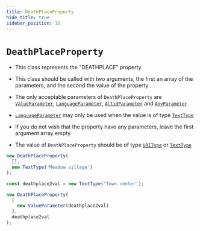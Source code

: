 ```yaml
---
title: DeathPlaceProperty
hide_title: true
sidebar_position: 13
---
```


# `DeathPlaceProperty`

* This class represents the "DEATHPLACE" property

* This class should be called with two arguments, the first an array of the parameters, and the second the value of the property

* The only acceptable parameters of ```DeathPlaceProperty``` are [`ValueParameter`](/documentation/parameters/valueparameter), [`LanguageParameter`](/documentation/parameters/languageparameter), [`AltidParameter`](/documentation/parameters/altidparameter) and [`AnyParameter`](/documentation/parameters/anyparameter)

* [`LanguageParameter`](/documentation/parameters/languageparameter) may only be used when the value is of type [`TextType`](/documentation/values/texttype-and-textlisttype)

* If you do not wish that the property have any parameters, leave the first argument array empty

* The value of ```DeathPlaceProperty``` should be of type [`URIType`](/documentation/values/uritype) or [`TextType`](/documentation/values/texttype-and-textlisttype)

```js
new DeathPlaceProperty(
  [],
  new TextType('Meadow village')
);

const deathplace2val = new TextType('Town center');

new DeathPlaceProperty(
  [
    new ValueParameter(deathplace2val)
  ],
  deathplace2val
);
```

